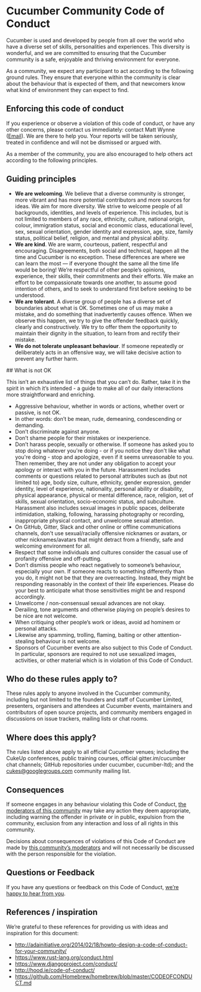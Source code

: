 # Cucumber Community Code of Conduct

Cucumber is used and developed by people from all over the world who have a diverse set of skills, personalities and experiences. This diversity is wonderful, and we are committed to ensuring that the Cucumber community is a safe, enjoyable and thriving environment for everyone.

As a community, we expect any participant to act according to the following ground rules. They ensure that everyone within the community is clear about the behaviour that is expected of them, and that newcomers know what kind of environment they can expect to find.

## Enforcing this code of conduct

If you experience or observe a violation of this code of conduct, or have any other concerns, please contact us immediately: contact Matt Wynne ([Email](mods@cucumber.io)). We are there to help you. Your reports will be taken seriously, treated in confidence and will not be dismissed or argued with.

As a member of the community, you are also encouraged to help others act according to the following principles.

## Guiding principles

* **We are welcoming**. We believe that a diverse community is stronger, more vibrant and has more potential contributors and more sources for ideas. We aim for more diversity. We strive to welcome people of all backgrounds, identities, and levels of experience. This includes, but is not limited to members of any race, ethnicity, culture, national origin, colour, immigration status, social and economic class, educational level, sex, sexual orientation, gender identity and expression, age, size, family status, political belief, religion, and mental and physical ability.
* **We are kind**. We are warm, courteous, patient, respectful and encouraging. Disagreements, both social and technical, happen all the time and Cucumber is no exception. These differences are where we can learn the most — if everyone thought the same all the time life would be boring! We’re respectful of other people’s opinions, experience, their skills, their commitments and their efforts. We make an effort to be compassionate towards one another, to assume good intention of others, and to seek to understand first before seeking to be understood.
* **We are tolerant**. A diverse group of people has a diverse set of boundaries about what is OK. Sometimes one of us may make a mistake, and do something that inadvertently causes offence. When we observe this happen, we try to give the offender feedback quickly, clearly and constructively. We try to offer them the opportunity to maintain their dignity in the situation, to learn from and rectify their mistake.
* **We do not tolerate unpleasant behaviour**. If someone repeatedly or deliberately acts in an offensive way, we will take decisive action to prevent any further harm.

## What is not OK

This isn’t an exhaustive list of things that you can’t do. Rather, take it in the spirit in which it’s intended - a guide to make all of our daily interactions more straightforward and enriching.

* Aggressive behaviour, whether in words or actions, whether overt or passive, is not OK.
* In other words: don’t be mean, rude, demeaning, condescending or demanding.
* Don’t discriminate against anyone.
* Don’t shame people for their mistakes or inexperience.
* Don’t harass people, sexually or otherwise. If someone has asked you to stop doing whatever you're doing - or if you notice they don't like what you're doing - stop and apologize, even if it seems unreasonable to you. Then remember, they are not under any obligation to accept your apology or interact with you in the future. Harassment includes comments or questions related to personal attributes such as (but not limited to) age, body size, culture, ethnicity, gender expression, gender identity, level of experience, nationality, personal ability or disability, physical appearance, physical or mental difference, race, religion, set of skills, sexual orientation, socio-economic status, and subculture. Harassment also includes sexual images in public spaces, deliberate intimidation, stalking, following, harassing photography or recording, inappropriate physical contact, and unwelcome sexual attention.
* On GitHub, Gitter, Slack and other online or offline communications channels, don't use sexual/racially offensive nicknames or avatars, or other nicknames/avatars that might detract from a friendly, safe and welcoming environment for all.
* Respect that some individuals and cultures consider the casual use of profanity offensive and off-putting.
* Don’t dismiss people who react negatively to someone’s behaviour, especially your own. If someone reacts to something differently than you do, it might not be that they are overreacting. Instead, they might be responding reasonably in the context of their life experiences. Please do your best to anticipate what those sensitivities might be and respond accordingly.
* Unwelcome / non-consensual sexual advances are not okay.
* Derailing, tone arguments and otherwise playing on people’s desires to be nice are not welcome.
* When critiquing other people’s work or ideas, avoid ad hominem or personal attacks.
* Likewise any spamming, trolling, flaming, baiting or other attention-stealing behaviour is not welcome.
* Sponsors of Cucumber events are also subject to this Code of Conduct. In particular, sponsors are required to not use sexualized images, activities, or other material which is in violation of this Code of Conduct.

## Who do these rules apply to?

These rules apply to anyone involved in the Cucumber community, including but not limited to the founders and staff of Cucumber Limited, presenters, organisers and attendees at Cucumber events, maintainers and contributors of open source projects, and community members engaged in discussions on issue trackers, mailing lists or chat rooms.

## Where does this apply?

The rules listed above apply to all official Cucumber venues; including the CukeUp conferences, public training courses, official gitter.im/cucumber chat channels; GitHub repositories under cucumber, cucumber-ltd); and the cukes@googlegroups.com community mailing list.

## Consequences

If someone engages in any behaviour violating this Code of Conduct, [the moderators of this community](mods@cucumber.io) may take any action they deem appropriate, including warning the offender in private or in public, expulsion from the community, exclusion from any interaction and loss of all rights in this community.

Decisions about consequences of violations of this Code of Conduct are made by [this community’s moderators](mods@cucumber.io) and will not necessarily be discussed with the person responsible for the violation.

## Questions or Feedback

If you have any questions or feedback on this Code of Conduct, [we’re happy to hear from you](mods@cucumber.io).

## References / inspiration

We’re grateful to these references for providing us with ideas and inspiration for this document:

* http://adainitiative.org/2014/02/18/howto-design-a-code-of-conduct-for-your-community/
* https://www.rust-lang.org/conduct.html
* https://www.djangoproject.com/conduct/
* http://hood.ie/code-of-conduct/
* https://github.com/Homebrew/homebrew/blob/master/CODEOFCONDUCT.md
